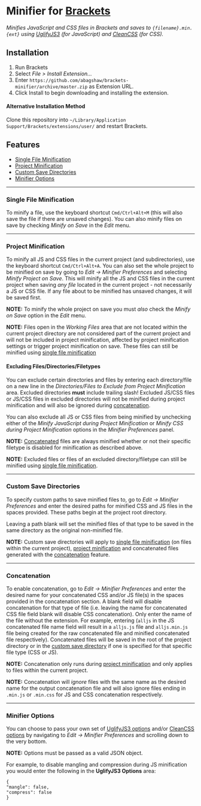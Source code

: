 # Minifier for [Brackets](https://github.com/adobe/brackets)

*Minifies JavaScript and CSS files in Brackets and saves to `{filename}.min.{ext}` using [UglifyJS3](https://github.com/mishoo/UglifyJS2) (for JavaScript) and [CleanCSS](https://github.com/jakubpawlowicz/clean-css) (for CSS).*


## Installation
1. Run Brackets
2. Select *File > Install Extension...*
3. Enter `https://github.com/abagshaw/brackets-minifier/archive/master.zip` as Extension URL.
3. Click Install to begin downloading and installing the extension.

#### Alternative Installation Method
Clone this repository into `~/Library/Application Support/Brackets/extensions/user/` and restart Brackets.

## Features
- [Single File Minification](#single-file-minification)
- [Project Minification](#project-minification)
- [Custom Save Directories](#custom-save-directories)
- [Minifier Options](#minifier-options)

---
### Single File Minification
To minify a file, use the keyboard shortcut `Cmd/Ctrl+Alt+M` (this will also save the file if there are unsaved changes). You can also minify files on save by checking *Minify on Save* in the *Edit* menu.

---
### Project Minification
To minify all JS and CSS files in the current project (and subdirectories), use the keyboard shortcut `Cmd/Ctrl+Alt+A`. You can also set the whole project to be minified on save by going to *Edit -> Minifier Preferences* and selecting *Minify Project on Save*. This will minify all the JS and CSS files in the current project when saving *any file* located in the current project - not necessarily a JS or CSS file. If any file about to be minified has unsaved changes, it will be saved first.

**NOTE:** To minify the whole project on save you must *also* check the *Minify on Save* option in the *Edit* menu.

**NOTE:** Files open in the *Working Files* area that are not located within the current project directory are not considered part of the current project and will not be included in project minification, affected by project minification settings or trigger project minification on save. These files can still be minified using [single file minification](#single-file-minification)

#### Excluding Files/Directories/Filetypes
You can exclude certain directories and files by entering each directory/file on a new line in the *Directories/Files to Exclude from Project Minification* area. Excluded directories **must** include trailing slash! Excluded JS/CSS files or JS/CSS files in excluded directories will not be minified during project minification and will also be ignored during [concatenation](#concatenation).

You can also exclude all JS or CSS files from being minified by unchecking either of the *Minify JavaScript during Project Minification* or *Minify CSS during Project Minification* options in the *Minifier Preferences* panel.

**NOTE:** [Concatenated](#concatenation) files are always minified whether or not their specific filetype is disabled for minification as described above.

**NOTE:** Excluded files or files of an excluded directory/filetype can still be minified using [single file minification](#single-file-minification).

---
### Custom Save Directories
To specify custom paths to save minified files to, go to *Edit -> Minifier Preferences* and enter the desired paths for minified CSS and JS files in the spaces provided. These paths begin at the project root directory.

Leaving a path blank will set the minified files of that type to be saved in the same directory as the original non-minified file.

**NOTE:** Custom save directories will apply to [single file minification](#single-file-minification) (on files within the current project), [project minification](#project-minification) and concatenated files generated with the [concatenation](#concatenation) feature.

---
### Concatenation
To enable concatenation, go to *Edit -> Minifier Preferences* and enter the desired name for your concatenated CSS and/or JS file(s) in the spaces provided in the concatenation section. A blank field will disable concatenation for that type of file (i.e. leaving the name for concatenated CSS file field blank will disable CSS concatenation). Only enter the name of the file without the extension. For example, entering (`alljs` in the JS concatenated file name field will result in a `alljs.js` file and `alljs.min.js` file being created for the raw concatenated file and minified concatenated file respectively). Concatenated files will be saved in the root of the project directory or in the [custom save directory](#custom-save-directory) if one is specified for that specific file type (CSS or JS).

**NOTE:** Concatenation only runs during [project minification](#project-minification) and only applies to files within the current project.

**NOTE:** Concatenation will *ignore* files with the same name as the desired name for the output concatenation file and will also ignore files ending in `.min.js` or `.min.css` for JS and CSS concatenation respectively.

---
### Minifier Options
You can choose to pass your own set of [UglifyJS3 options](https://github.com/mishoo/UglifyJS2#minify-options) and/or [CleanCSS options](https://github.com/jakubpawlowicz/clean-css#constructor-options) by navigating to *Edit -> Minifier Preferences* and scrolling down to the very bottom.

**NOTE:** Options must be passed as a valid JSON object.

For example, to disable mangling and compression during JS minification you would enter the following in the **UglifyJS3 Options** area:

```
{
"mangle": false,
"compress": false
}
```
